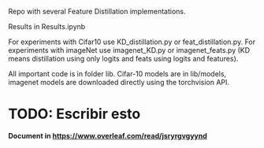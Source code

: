 Repo with several Feature Distillation implementations.


Results in Results.ipynb


For experiments with Cifar10 use KD_distillation.py or feat_distillation.py. For experiments with imageNet use imagenet_KD.py or imagenet_feats.py (KD means distillation using only logits and feats using logits and features). 

All important code is in folder lib. Cifar-10 models are in lib/models, imagenet models are downloaded directly using the torchvision API.  

# TODO: Escribir esto


**Document in https://www.overleaf.com/read/jsryrgvgyynd**
